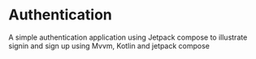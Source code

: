 # Authentication
A simple authentication application using Jetpack compose to illustrate signin and sign up using Mvvm, Kotlin and jetpack compose
